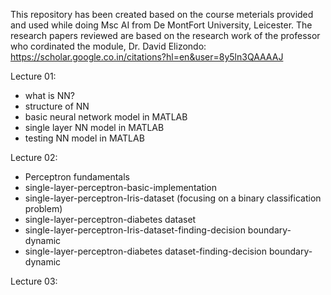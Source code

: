 This repository has been created based on the course meterials provided and used while doing Msc AI from De MontFort University, Leicester.
The research papers reviewed are based on the research work of the professor who cordinated the module, Dr. David Elizondo: https://scholar.google.co.in/citations?hl=en&user=8y5ln3QAAAAJ


Lecture 01:
  - what is NN?
  - structure of NN
  - basic neural network model in MATLAB
  - single layer NN model in MATLAB
  - testing NN model in MATLAB

Lecture 02:
  - Perceptron fundamentals
  - single-layer-perceptron-basic-implementation
  - single-layer-perceptron-Iris-dataset (focusing on a binary classification problem)
  - single-layer-perceptron-diabetes dataset
  - single-layer-perceptron-Iris-dataset-finding-decision boundary-dynamic
  - single-layer-perceptron-diabetes dataset-finding-decision boundary-dynamic

Lecture 03:
